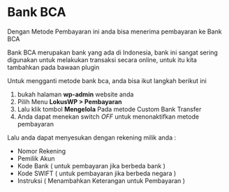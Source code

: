 
# Bank BCA

 <Badge text="Goal"/> Dengan Metode Pembayaran ini anda bisa menerima pembayaran ke Bank BCA

Bank BCA merupakan bank yang ada di Indonesia, bank ini sangat sering digunakan
untuk melakukan transaksi secara online, untuk itu kita tambahkan pada bawaan plugin

Untuk mengganti metode bank bca, anda bisa ikut langkah berikut ini

1. bukah halaman **wp-admin** website anda
2. Pilih Menu **LokusWP > Pembayaran**
3. Lalu klik tombol **Mengelola** Pada metode Custom Bank Transfer
4. Anda dapat menekan switch *OFF* untuk menonaktifkan metode pembayaran

Lalu anda dapat menyesukan dengan rekening milik anda :

- Nomor Rekening
- Pemilik Akun
- Kode Bank ( untuk pembayaran jika berbeda bank )
- Kode SWIFT ( untuk pembayaran jika berbeda negara )
- Instruksi ( Menambahkan Keterangan untuk Pembayaran )

